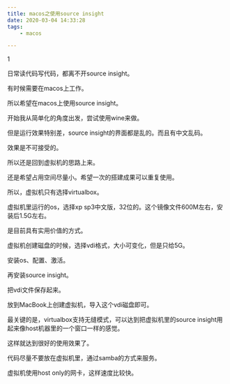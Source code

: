 ```yaml
---
title: macos之使用source insight
date: 2020-03-04 14:33:28
tags:
	- macos

---
```


1

日常读代码写代码，都离不开source insight。

有时候需要在macos上工作。

所以希望在macos上使用source insight。

开始我从简单化的角度出发，尝试使用wine来做。

但是运行效果特别差，source insight的界面都是乱的。而且有中文乱码。

效果是不可接受的。

所以还是回到虚拟机的思路上来。

还是希望占用空间尽量小。希望一次的搭建成果可以重复使用。

所以，虚拟机只有选择virtualbox。

虚拟机里运行的os，选择xp sp3中文版，32位的。这个镜像文件600M左右，安装后1.5G左右。

是目前具有实用价值的方式。

虚拟机创建磁盘的时候，选择vdi格式，大小可变化，但是只给5G。

安装os、配置、激活。

再安装source insight。

把vdi文件保存起来。

放到MacBook上创建虚拟机，导入这个vdi磁盘即可。

最关键的是，virtualbox支持无缝模式，可以达到把虚拟机里的source insight用起来像host机器里的一个窗口一样的感觉。

这样就达到很好的使用效果了。

代码尽量不要放在虚拟机里，通过samba的方式来服务。

虚拟机使用host only的网卡，这样速度比较快。

